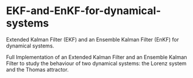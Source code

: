 # EKF-and-EnKF-for-dynamical-systems
Extended Kalman Filter (EKF) and an Ensemble Kalman Filter (EnKF) for dynamical systems.


Full Implementation of an Extended Kalman Filter and an Ensemble Kalman Filter to study the behaviour of two dynamical systems: the Lorenz system and the Thomas attractor.

